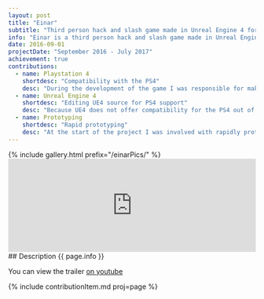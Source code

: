```yaml
---
layout: post
title: "Einar"
subtitle: "Third person hack and slash game made in Unreal Engine 4 for PS4."
info: "Einar is a third person hack and slash game made in Unreal Engine 4. The game is based on Norse mythology and was developed for the PS4 by a team of more than 30 students. In the game the player has to use a multitude of 'god-powers' to deafeat his enemies; the draugr."
date: 2016-09-01
projectDate: "September 2016 - July 2017"
achievement: true
contributions:
  - name: Playstation 4
    shortdesc: "Compatibility with the PS4"
    desc: "During the development of the game I was responsible for making the game compatible with the PS4, I had to use the PS4 development tools for performance profiling and graphical debugging."
  - name: Unreal Engine 4
    shortdesc: "Editing UE4 source for PS4 support"
    desc: "Because UE4 does not offer compatibility for the PS4 out of the box I had to edit the UE4 source to make it work. I also enhanced small parts of the UE4 source to make creating builds for the PS4 easier."
  - name: Prototyping
    shortdesc: "Rapid prototyping"
    desc: "At the start of the project I was involved with rapidly prototyping a multitude of mechanics."
---
```

<div class="galleryOverlay">
  {% include gallery.html prefix="/einarPics/" %}
  <a href="http://store.steampowered.com/app/674400/Einar/" class="steamOverlayButton"></a>
</div>
<div class="steamEmbed">
<iframe src="http://store.steampowered.com/widget/674400/" frameborder="0" width="100%" height="190"></iframe>
</div>
## Description
{{ page.info }}

You can view the trailer [on youtube](https://www.youtube.com/watch?v=cAe5JFwOv6A)

{% include contributionItem.md proj=page %}